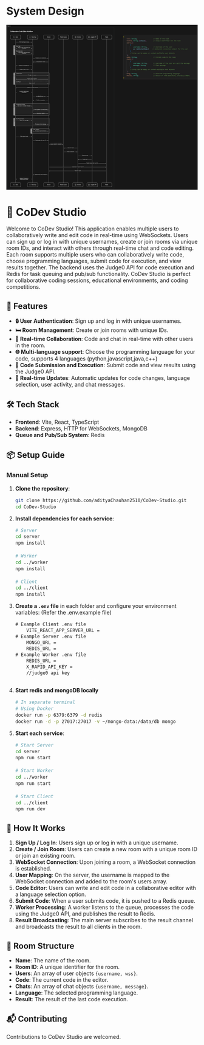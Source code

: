 
# System Design

![System Design](SystemDesign.png)

# 🎉 CoDev Studio

Welcome to CoDev Studio! This application enables multiple users to collaboratively write and edit code in real-time using WebSockets. Users can sign up or log in with unique usernames, create or join rooms via unique room IDs, and interact with others through real-time chat and code editing. Each room supports multiple users who can collaboratively write code, choose programming languages, submit code for execution, and view results together. The backend uses the Judge0 API for code execution and Redis for task queuing and pub/sub functionality. CoDev Studio is perfect for collaborative coding sessions, educational environments, and coding competitions.


## 🌟 Features
- **🔒 User Authentication**: Sign up and log in with unique usernames.
- **🛏️ Room Management**: Create or join rooms with unique IDs.
- **📝 Real-time Collaboration**: Code and chat in real-time with other users in the room.
- **🌐 Multi-language support**: Choose the programming language for your code, supports 4 languages (python,javascript,java,c++)
- **🚀 Code Submission and Execution**: Submit code and view results using the Judge0 API.
- **🔄 Real-time Updates**: Automatic updates for code changes, language selection, user activity, and chat messages.

## 🛠️ Tech Stack
- **Frontend**: Vite, React, TypeScript
- **Backend**: Express, HTTP for WebSockets, MongoDB
- **Queue and Pub/Sub System**: Redis

## 📦 Setup Guide

### Manual Setup
1. **Clone the repository**:
    ```sh
    git clone https://github.com/adityaChauhan2510/CoDev-Studio.git
    cd CoDev-Studio
    ```

2. **Install dependencies for each service**:
    ```sh
    # Server
    cd server
    npm install

    # Worker
    cd ../worker
    npm install

    # Client
    cd ../client
    npm install
    ```

3. **Create a `.env` file** in each folder and configure your environment variables: (Refer the .env.example file)
    ```env
    # Example Client .env file
	    VITE_REACT_APP_SERVER_URL =
    # Example Server .env file
	    MONGO_URL =
        REDIS_URL = 
	# Example Worker .env file
        REDIS_URL =
		X_RAPID_API_KEY = 
		//judge0 api key
 

4. **Start redis and mongoDB locally**
    ```sh
    # In separate terminal
    # Using Docker
    docker run -p 6379:6379 -d redis
    docker run -d -p 27017:27017 -v ~/mongo-data:/data/db mongo
    ```

5. **Start each service**:
    ```sh
    # Start Server
    cd server
    npm run start

    # Start Worker
    cd ../worker
    npm run start

    # Start Client
    cd ../client
    npm run dev
    ```


## 🚀 How It Works
1. **Sign Up / Log In**: Users sign up or log in with a unique username.
2. **Create / Join Room**: Users can create a new room with a unique room ID or join an existing room.
3. **WebSocket Connection**: Upon joining a room, a WebSocket connection is established.
4. **User Mapping**: On the server, the username is mapped to the WebSocket connection and added to the room's users array.
5. **Code Editor**: Users can write and edit code in a collaborative editor with a language selection option.
6. **Submit Code**: When a user submits code, it is pushed to a Redis queue.
7. **Worker Processing**: A worker listens to the queue, processes the code using the Judge0 API, and publishes the result to Redis.
8. **Result Broadcasting**: The main server subscribes to the result channel and broadcasts the result to all clients in the room.


## 🎨 Room Structure
- **Name**: The name of the room.
- **Room ID**: A unique identifier for the room.
- **Users**: An array of user objects `{username, wss}`.
- **Code**: The current code in the editor.
- **Chats**: An array of chat objects `{username, message}`.
- **Language**: The selected programming language.
- **Result**: The result of the last code execution.


## 📬 Contributing
Contributions to CoDev Studio are welcomed.





